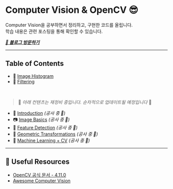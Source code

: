 # Computer Vision & OpenCV 😎

Computer Vision을 공부하면서 정리하고, 구현한 코드를 올립니다.  
학습 내용은 관련 포스팅을 통해 확인할 수 있습니다.

***[🔗 블로그 방문하기](https://he-kate1130.tistory.com/category/%F0%9F%A6%84AI/Computer%20Vision)***


---

## Table of Contents

- 🧮 [Image Histogram](https://github.com/mingyung-park/CV_Study/tree/main/Histogram)
- 🧹 [Filtering](https://github.com/mingyung-park/CV_Study/tree/main/Filtering)
  
<br>

> 🚧 *아래 컨텐츠는 재정비 중입니다. 순차적으로 업데이트될 예정입니다* 🚧

- 📌 [Introduction](#introduction) *(공사 중 🚧)*
- 📷 [Image Basics](#image-basics) *(공사 중 🚧)*
- 🎯 [Feature Detection](#feature-detection) *(공사 중 🚧)*
- 📐 [Geometric Transformations](#geometric-transformations) *(공사 중 🚧)*
- 🧠 [Machine Learning + CV](#machine-learning--cv) *(공사 중 🚧)*

---

## 🧰 Useful Resources

- [OpenCV 공식 문서 - 4.11.0](https://docs.opencv.org/4.11.0/)
- [Awesome Computer Vision](https://github.com/jbhuang0604/awesome-computer-vision)
